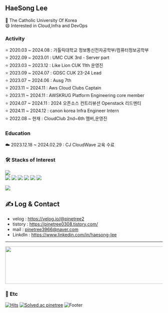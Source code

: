 

## HaeSong Lee 
🏫 The Catholic University Of Korea <br>
😄 Interested in Cloud,Infra and DevOps

<!--START_SECTION:badges-->
<!--END_SECTION:badges-->

###  Activity
⭐️ 2020.03 ~ 2024.08 : 가톨릭대학교 정보통신전자공학부/컴퓨터정보공학부 <br> 
⭐️ 2022.09 ~ 2023.01 : UMC CUK 3rd - Server part <br>
⭐️ 2023.03 ~ 2023.12 : Like Lion CUK 11th 운영진 <br>
⭐️ 2023.09 ~ 2024.07 : GDSC CUK 23-24 Lead<br>
⭐️ 2023.07 ~ 2024.06 : Ausg 7th<br>
⭐️ 2023.11 ~ 2024.11 : Aws Cloud Clubs Captain<br>
⭐️ 2023.11 ~ 2024.11 : AWSKRUG Platform Engineering core member<br>
⭐️ 2024.07 ~ 2024.11 : 2024 오픈소스 컨트리뷰션 Openstack 리드멘티 <br>
⭐️ 2024.11 ~ 2024.12 : canon korea Infra Engineer Intern <br>
⭐️ 2022.08 ~ 현재 : CloudClub 2nd~6th 멤버,운영진 <br>

###  Education
☁️ 2023.12.18 ~ 2024.02.29 : CJ CloudWave 교육 수료 

### 🛠️ Stacks of Interest

<img src="https://github-readme-stats.vercel.app/api/top-langs/?username=pinetree2&layout=compact"><br>
<img src="https://img.shields.io/badge/Python-3766AB?style=flat-square&logo=Python&logoColor=white"/> <img src="https://img.shields.io/badge/Aws-FFB71B?style=flat-square&logo=Amazon Aws&logoColor=white"/> <img src="https://img.shields.io/badge/Java-007396?style=flat-square&logo=Java&logoColor=white"/> <img src="https://img.shields.io/badge/Terraform-7B42BC?style=flat-square&logo=Terraform&logoColor=white"/> <img src="https://img.shields.io/badge/Docker-2496ED?style=flat-square&logo=Docker&logoColor=white"/> <img src="https://img.shields.io/badge/Kubernetes-326CE5?style=flat-square&logo=Kubernetes&logoColor=white"/>
 
![](./profile-3d-contrib/profile-green-animate.svg)


## ✍️ Log & Contact 
 - velog : https://velog.io/@pinetree2 <br>
 - tistory : https://pinetree0308.tistory.com/
 - mail : pinetree3966@naver.com <br>
 - LinkdIn : https://www.linkedin.com/in/haesong-lee
---


<a href="https://github.com/devxb/gitanimals">
  <img
    src="https://render.gitanimals.org/lines/pinetree2"
    width="600"
    height="120"
  />
</a>
  

### 💬 Etc

[![Hits](https://hits.seeyoufarm.com/api/count/incr/badge.svg?url=https%3A%2F%2Fgithub.com%2Fpinetree2&count_bg=%230040F2&title_bg=%233D5C69&icon=awesomelists.svg&icon_color=%2308E7FF&title=hits&edge_flat=false)](https://hits.seeyoufarm.com)
[![Solved.ac
pinetree](http://mazassumnida.wtf/api/mini/generate_badge?boj=dlgothd3966)](https://solved.ac/dlgothd3966)
![Footer](https://capsule-render.vercel.app/api?type=waving&color=auto&height=200&section=footer)

 
